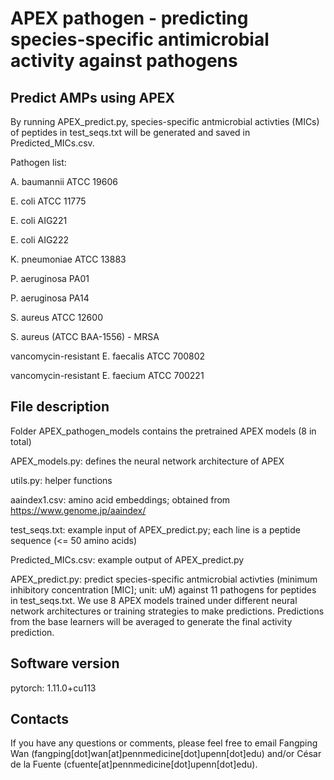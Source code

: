 # APEX pathogen - predicting species-specific antimicrobial activity against pathogens

## Predict AMPs using APEX
By running APEX_predict.py, species-specific antmicrobial activties (MICs) of peptides in test_seqs.txt will be generated and saved in Predicted_MICs.csv.


Pathogen list: 

A. baumannii ATCC 19606	 

E. coli ATCC 11775	

E. coli AIG221	

E. coli AIG222	

K. pneumoniae ATCC 13883	

P. aeruginosa PA01	

P. aeruginosa PA14	

S. aureus ATCC 12600	

S. aureus (ATCC BAA-1556) - MRSA	

vancomycin-resistant E. faecalis ATCC 700802	

vancomycin-resistant E. faecium ATCC 700221


## File description
Folder APEX_pathogen_models contains the pretrained APEX models (8 in total)

APEX_models.py: defines the neural network architecture of APEX

utils.py: helper functions

aaindex1.csv: amino acid embeddings; obtained from https://www.genome.jp/aaindex/

test_seqs.txt: example input of APEX_predict.py; each line is a peptide sequence (<= 50 amino acids)

Predicted_MICs.csv: example output of APEX_predict.py

APEX_predict.py: predict species-specific antmicrobial activties (minimum inhibitory concentration [MIC]; unit: uM) against 11 pathogens for peptides in test_seqs.txt. We use 8 APEX models trained under different neural network architectures or training strategies to make predictions. Predictions from the base learners will be averaged to generate the final activity prediction. 



## Software version
pytorch: 1.11.0+cu113


## Contacts
If you have any questions or comments, please feel free to email Fangping Wan (fangping[dot]wan[at]pennmedicine[dot]upenn[dot]edu) and/or César de la Fuente (cfuente[at]pennmedicine[dot]upenn[dot]edu).

